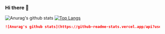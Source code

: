 ### Hi there 👋
![Anurag's github stats](https://github-readme-stats.vercel.app/api?username=zhao-pf&show_icons=true)
[![Top Langs](https://github-readme-stats.vercel.app/api/top-langs/?username=anuraghazra&layout=compact)](https://github.com/anuraghazra/github-readme-stats)
```md
![Anurag's github stats](https://github-readme-stats.vercel.app/api?username=anuraghazra&show_icons=true)
```

